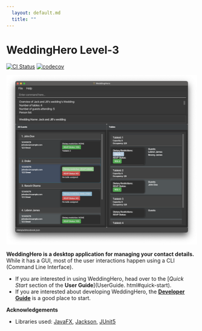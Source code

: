 ```yaml
---
  layout: default.md
  title: ""
---
```


# WeddingHero Level-3

[![CI Status](https://github.com/se-edu/WeddingHero-level3/workflows/Java%20CI/badge.svg)](https://github.com/se-edu/WeddingHero-level3/actions)
[![codecov](https://codecov.io/gh/se-edu/WeddingHero-level3/branch/master/graph/badge.svg)](https://codecov.io/gh/se-edu/WeddingHero-level3)

![Ui](images/Ui.png)

**WeddingHero is a desktop application for managing your contact details.** While it has a GUI, most of the user interactions happen using a CLI (Command Line Interface).

* If you are interested in using WeddingHero, head over to the [_Quick Start_ section of the **User Guide**](UserGuide.
  html#quick-start).
* If you are interested about developing WeddingHero, the [**Developer Guide**](DeveloperGuide.html) is a good place to start.


**Acknowledgements**

* Libraries used: [JavaFX](https://openjfx.io/), [Jackson](https://github.com/FasterXML/jackson), [JUnit5](https://github.com/junit-team/junit5)

